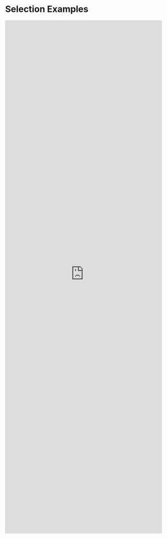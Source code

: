 # Selection Examples

<iframe 
    title='Selection Examples'
    src='https://fabricweb.z5.web.core.windows.net/pr-deploy-site/refs/heads/master/fabric-website-resources/dist/index.html#/examples/selection?docsExample=true'
    frameborder='no'
    height='1650'
    style='width: 100%;'
>